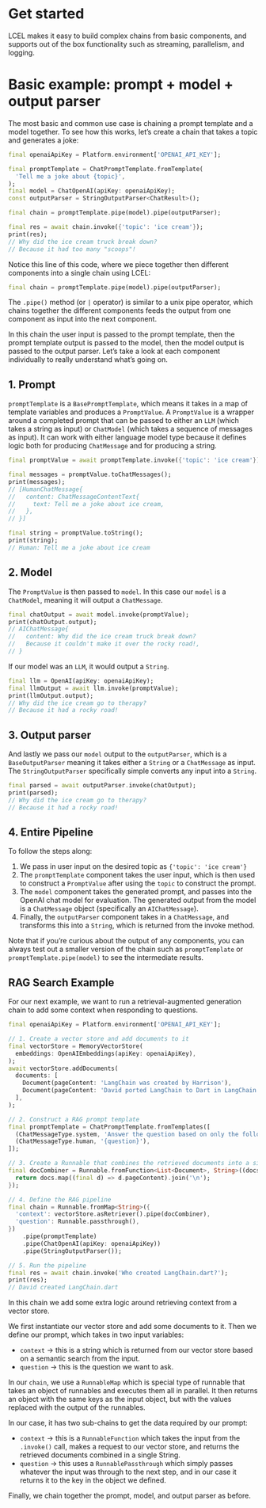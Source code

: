 # Get started

LCEL makes it easy to build complex chains from basic components, and supports out of the box functionality such as streaming, parallelism, and logging.

# Basic example: prompt + model + output parser

The most basic and common use case is chaining a prompt template and a model together. To see how this works, let’s create a chain that takes a topic and generates a joke:

```dart
final openaiApiKey = Platform.environment['OPENAI_API_KEY'];

final promptTemplate = ChatPromptTemplate.fromTemplate(
  'Tell me a joke about {topic}',
);
final model = ChatOpenAI(apiKey: openaiApiKey);
const outputParser = StringOutputParser<ChatResult>();

final chain = promptTemplate.pipe(model).pipe(outputParser);

final res = await chain.invoke({'topic': 'ice cream'});
print(res);
// Why did the ice cream truck break down?
// Because it had too many "scoops"!
```

Notice this line of this code, where we piece together then different components into a single chain using LCEL:

```dart
final chain = promptTemplate.pipe(model).pipe(outputParser);
```

The `.pipe()` method (or `|` operator) is similar to a unix pipe operator, which chains together the different components feeds the output from one component as input into the next component.

In this chain the user input is passed to the prompt template, then the prompt template output is passed to the model, then the model output is passed to the output parser. Let’s take a look at each component individually to really understand what’s going on.

## 1. Prompt

`promptTemplate` is a `BasePromptTemplate`, which means it takes in a map of template variables and produces a `PromptValue`. A `PromptValue` is a wrapper around a completed prompt that can be passed to either an `LLM` (which takes a string as input) or `ChatModel` (which takes a sequence of messages as input). It can work with either language model type because it defines logic both for producing `ChatMessage` and for producing a string.

```dart
final promptValue = await promptTemplate.invoke({'topic': 'ice cream'});

final messages = promptValue.toChatMessages();
print(messages);
// [HumanChatMessage{
//   content: ChatMessageContentText{
//     text: Tell me a joke about ice cream,
//   },
// }]

final string = promptValue.toString();
print(string);
// Human: Tell me a joke about ice cream
```

## 2. Model

The `PromptValue` is then passed to `model`. In this case our `model` is a `ChatModel`, meaning it will output a `ChatMessage`.

```dart
final chatOutput = await model.invoke(promptValue);
print(chatOutput.output);
// AIChatMessage{
//   content: Why did the ice cream truck break down? 
//   Because it couldn't make it over the rocky road!,
// }
```

If our model was an `LLM`, it would output a `String`.

```dart
final llm = OpenAI(apiKey: openaiApiKey);
final llmOutput = await llm.invoke(promptValue);
print(llmOutput.output);
// Why did the ice cream go to therapy?
// Because it had a rocky road!
```

## 3. Output parser

And lastly we pass our `model` output to the `outputParser`, which is a `BaseOutputParser` meaning it takes either a `String` or a `ChatMessage` as input. The `StringOutputParser` specifically simple converts any input into a `String`.

```dart
final parsed = await outputParser.invoke(chatOutput);
print(parsed);
// Why did the ice cream go to therapy?
// Because it had a rocky road!
```

## 4. Entire Pipeline

To follow the steps along:

1. We pass in user input on the desired topic as `{'topic': 'ice cream'}`
2. The `promptTemplate` component takes the user input, which is then used to construct a `PromptValue` after using the `topic` to construct the prompt.
3. The `model` component takes the generated prompt, and passes into the OpenAI chat model for evaluation. The generated output from the model is a `ChatMessage` object (specifically an `AIChatMessage`).
4. Finally, the `outputParser` component takes in a `ChatMessage`, and transforms this into a `String`, which is returned from the invoke method.

Note that if you’re curious about the output of any components, you can always test out a smaller version of the chain such as `promptTemplate` or `promptTemplate.pipe(model)` to see the intermediate results.

## RAG Search Example

For our next example, we want to run a retrieval-augmented generation chain to add some context when responding to questions.

```dart
final openaiApiKey = Platform.environment['OPENAI_API_KEY'];

// 1. Create a vector store and add documents to it
final vectorStore = MemoryVectorStore(
  embeddings: OpenAIEmbeddings(apiKey: openaiApiKey),
);
await vectorStore.addDocuments(
  documents: [
    Document(pageContent: 'LangChain was created by Harrison'),
    Document(pageContent: 'David ported LangChain to Dart in LangChain.dart'),
  ],
);

// 2. Construct a RAG prompt template
final promptTemplate = ChatPromptTemplate.fromTemplates([
  (ChatMessageType.system, 'Answer the question based on only the following context:\n{context}'),
  (ChatMessageType.human, '{question}'),
]);

// 3. Create a Runnable that combines the retrieved documents into a single string
final docCombiner = Runnable.fromFunction<List<Document>, String>((docs, _) {
  return docs.map((final d) => d.pageContent).join('\n');
});

// 4. Define the RAG pipeline
final chain = Runnable.fromMap<String>({
  'context': vectorStore.asRetriever().pipe(docCombiner),
  'question': Runnable.passthrough(),
})
    .pipe(promptTemplate)
    .pipe(ChatOpenAI(apiKey: openaiApiKey))
    .pipe(StringOutputParser());

// 5. Run the pipeline
final res = await chain.invoke('Who created LangChain.dart?');
print(res);
// David created LangChain.dart
```

In this chain we add some extra logic around retrieving context from a vector store.

We first instantiate our vector store and add some documents to it. Then we define our prompt, which takes in two input variables:

- `context` -> this is a string which is returned from our vector store based on a semantic search from the input.
- `question` -> this is the question we want to ask.

In our `chain`, we use a `RunnableMap` which is special type of runnable that takes an object of runnables and executes them all in parallel. It then returns an object with the same keys as the input object, but with the values replaced with the output of the runnables.

In our case, it has two sub-chains to get the data required by our prompt:

- `context` -> this is a `RunnableFunction` which takes the input from the `.invoke()` call, makes a request to our vector store, and returns the retrieved documents combined in a single String.
- `question` -> this uses a `RunnablePassthrough` which simply passes whatever the input was through to the next step, and in our case it returns it to the key in the object we defined.

Finally, we chain together the prompt, model, and output parser as before.
